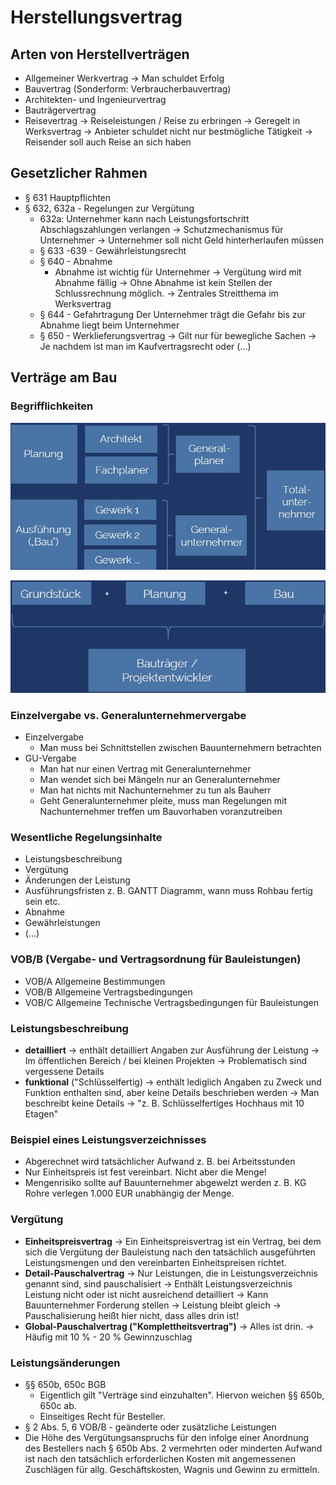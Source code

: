# Herstellungsvertrag

## Arten von Herstellverträgen

* Allgemeiner Werkvertrag → Man schuldet Erfolg
* Bauvertrag \(Sonderform: Verbraucherbauvertrag\)
* Architekten- und Ingenieurvertrag
* Bauträgervertrag
* Reisevertrag → Reiseleistungen / Reise zu erbringen → Geregelt in Werksvertrag → Anbieter schuldet nicht nur bestmögliche Tätigkeit → Reisender soll auch Reise an sich haben

## Gesetzlicher Rahmen

* § 631 Hauptpflichten
* § 632, 632a - Regelungen zur Vergütung
  * 632a: Unternehmer kann nach Leistungsfortschritt Abschlagszahlungen verlangen → Schutzmechanismus für Unternehmer → Unternehmer soll nicht Geld hinterherlaufen müssen
  * § 633 -639 - Gewährleistungsrecht
  * § 640 - Abnahme
    * Abnahme ist wichtig für Unternehmer → Vergütung wird mit Abnahme fällig → Ohne Abnahme ist kein Stellen der Schlussrechnung möglich. → Zentrales Streitthema im Werksvertrag
  * § 644  - Gefahrtragung  Der Unternehmer trägt die Gefahr bis zur Abnahme liegt beim Unternehmer
  * § 650 - Werklieferungsvertrag → Gilt nur für bewegliche Sachen → Je nachdem ist man im Kaufvertragsrecht oder \(...\)

## Verträge am Bau

### Begrifflichkeiten

![&#xDC;berblick &#xFC;ber Begrifflichkiten Totalunternehmer nach Leipert \(2021\)](../../.gitbook/assets/totalunternehmer.jpg)

![&#xDC;berblick &#xFC;ber Begrifflichkiten Bautr&#xE4;ger nach Leipert \(2021\)](../../.gitbook/assets/bautreaeger.jpg)

### Einzelvergabe vs. Generalunternehmervergabe

* Einzelvergabe
  * Man muss bei Schnittstellen zwischen Bauunternehmern betrachten
* GU-Vergabe
  * Man hat nur einen Vertrag mit Generalunternehmer
  * Man wendet sich bei Mängeln nur an Generalunternehmer
  * Man hat nichts mit Nachunternehmer zu tun als Bauherr
  * Geht Generalunternehmer pleite, muss man Regelungen mit Nachunternehmer treffen um Bauvorhaben voranzutreiben

### Wesentliche Regelungsinhalte

* Leistungsbeschreibung
* Vergütung
* Änderungen der Leistung
* Ausführungsfristen z. B. GANTT Diagramm, wann muss Rohbau fertig sein etc.
* Abnahme
* Gewährleistungen
* \(...\)

### VOB/B \(Vergabe- und Vertragsordnung für Bauleistungen\)

* VOB/A Allgemeine Bestimmungen
* VOB/B Allgemeine Vertragsbedingungen
* VOB/C Allgemeine Technische Vertragsbedingungen für Bauleistungen

### Leistungsbeschreibung

* **detailliert** → enthält detailliert Angaben zur Ausführung der Leistung → Im öffentlichen Bereich / bei kleinen Projekten → Problematisch sind vergessene Details
* **funktional** \("Schlüsselfertig\) → enthält lediglich Angaben zu Zweck und Funktion enthalten sind, aber keine Details beschrieben werden → Man beschreibt keine Details → "z. B. Schlüsselfertiges Hochhaus mit 10 Etagen"

### Beispiel eines Leistungsverzeichnisses

* Abgerechnet wird tatsächlicher Aufwand z. B. bei Arbeitsstunden
* Nur Einheitspreis ist fest vereinbart. Nicht aber die Menge!
* Mengenrisiko sollte auf Bauunternehmer abgewelzt werden z. B. KG Rohre verlegen 1.000 EUR unabhängig der Menge.

### Vergütung

* **Einheitspreisvertrag** → Ein Einheitspreisvertrag ist ein Vertrag, bei dem sich die Vergütung der Bauleistung nach den tatsächlich ausgeführten Leistungsmengen und den vereinbarten Einheitspreisen richtet.
* **Detail-Pauschalvertrag** → Nur Leistungen, die in Leistungsverzeichnis genannt sind, sind pauschalisiert → Enthält Leistungsverzeichnis Leistung nicht oder ist nicht ausreichend detailliert → Kann Bauunternehmer Forderung stellen → Leistung bleibt gleich → Pauschalisierung heißt hier nicht, dass alles drin ist!
* **Global-Pauschalvertrag \("Komplettheitsvertrag"\)** → Alles ist drin. → Häufig mit 10 % - 20 % Gewinnzuschlag

### Leistungsänderungen

* §§ 650b, 650c BGB
  * Eigentlich gilt "Verträge sind einzuhalten". Hiervon weichen §§ 650b, 650c ab.
  * Einseitiges Recht für Besteller.
* § 2 Abs. 5, 6 VOB/B - geänderte oder zusätzliche Leistungen
* Die Höhe des Vergütungsanspruchs für den infolge einer Anordnung des Bestellers nach § 650b Abs. 2 vermehrten oder minderten Aufwand ist nach den tatsächlich erforderlichen Kosten mit angemessenen Zuschlägen für allg. Geschäftskosten, Wagnis und Gewinn zu ermitteln.

